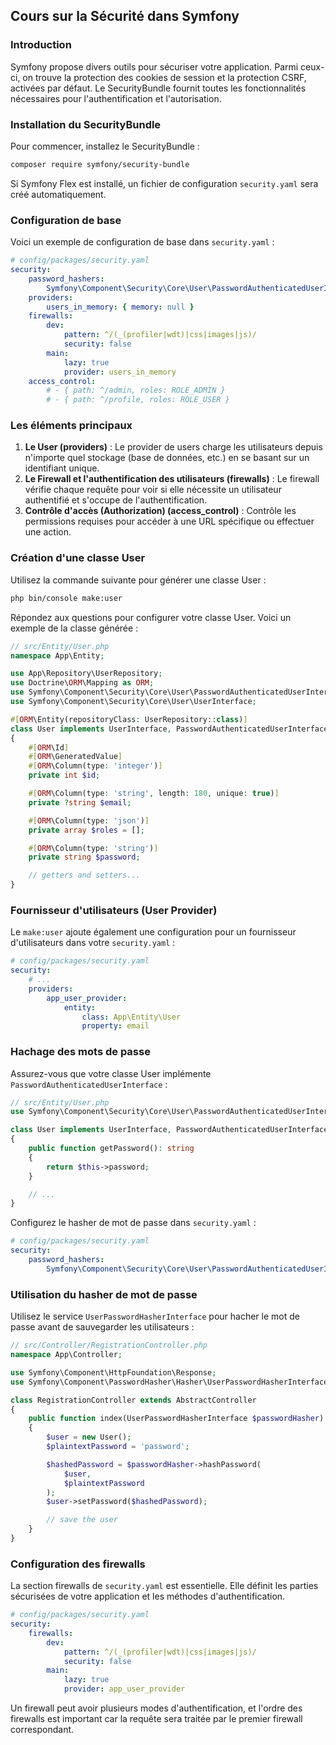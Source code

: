## Cours sur la Sécurité dans Symfony

### Introduction
Symfony propose divers outils pour sécuriser votre application. Parmi ceux-ci, on trouve la protection des cookies de session et la protection CSRF, activées par défaut. Le SecurityBundle fournit toutes les fonctionnalités nécessaires pour l'authentification et l'autorisation.

### Installation du SecurityBundle
Pour commencer, installez le SecurityBundle :
```bash
composer require symfony/security-bundle
```
Si Symfony Flex est installé, un fichier de configuration `security.yaml` sera créé automatiquement.

### Configuration de base
Voici un exemple de configuration de base dans `security.yaml` :

```yaml
# config/packages/security.yaml
security:
    password_hashers:
        Symfony\Component\Security\Core\User\PasswordAuthenticatedUserInterface: 'auto'
    providers:
        users_in_memory: { memory: null }
    firewalls:
        dev:
            pattern: ^/(_(profiler|wdt)|css|images|js)/
            security: false
        main:
            lazy: true
            provider: users_in_memory
    access_control:
        # - { path: ^/admin, roles: ROLE_ADMIN }
        # - { path: ^/profile, roles: ROLE_USER }
```

### Les éléments principaux

1. **Le User (providers)** : Le provider de users charge les utilisateurs depuis n'importe quel stockage (base de données, etc.) en se basant sur un identifiant unique.
2. **Le Firewall et l'authentification des utilisateurs (firewalls)** : Le firewall vérifie chaque requête pour voir si elle nécessite un utilisateur authentifié et s'occupe de l'authentification.
3. **Contrôle d'accès (Authorization) (access_control)** : Contrôle les permissions requises pour accéder à une URL spécifique ou effectuer une action.

### Création d'une classe User

Utilisez la commande suivante pour générer une classe User :
```bash
php bin/console make:user
```
Répondez aux questions pour configurer votre classe User. Voici un exemple de la classe générée :

```php
// src/Entity/User.php
namespace App\Entity;

use App\Repository\UserRepository;
use Doctrine\ORM\Mapping as ORM;
use Symfony\Component\Security\Core\User\PasswordAuthenticatedUserInterface;
use Symfony\Component\Security\Core\User\UserInterface;

#[ORM\Entity(repositoryClass: UserRepository::class)]
class User implements UserInterface, PasswordAuthenticatedUserInterface
{
    #[ORM\Id]
    #[ORM\GeneratedValue]
    #[ORM\Column(type: 'integer')]
    private int $id;

    #[ORM\Column(type: 'string', length: 180, unique: true)]
    private ?string $email;

    #[ORM\Column(type: 'json')]
    private array $roles = [];

    #[ORM\Column(type: 'string')]
    private string $password;

    // getters and setters...
}
```

### Fournisseur d'utilisateurs (User Provider)

Le `make:user` ajoute également une configuration pour un fournisseur d'utilisateurs dans votre `security.yaml` :

```yaml
# config/packages/security.yaml
security:
    # ...
    providers:
        app_user_provider:
            entity:
                class: App\Entity\User
                property: email
```

### Hachage des mots de passe

Assurez-vous que votre classe User implémente `PasswordAuthenticatedUserInterface` :

```php
// src/Entity/User.php
use Symfony\Component\Security\Core\User\PasswordAuthenticatedUserInterface;

class User implements UserInterface, PasswordAuthenticatedUserInterface
{
    public function getPassword(): string
    {
        return $this->password;
    }

    // ...
}
```

Configurez le hasher de mot de passe dans `security.yaml` :

```yaml
# config/packages/security.yaml
security:
    password_hashers:
        Symfony\Component\Security\Core\User\PasswordAuthenticatedUserInterface: 'auto'
```

### Utilisation du hasher de mot de passe

Utilisez le service `UserPasswordHasherInterface` pour hacher le mot de passe avant de sauvegarder les utilisateurs :

```php
// src/Controller/RegistrationController.php
namespace App\Controller;

use Symfony\Component\HttpFoundation\Response;
use Symfony\Component\PasswordHasher\Hasher\UserPasswordHasherInterface;

class RegistrationController extends AbstractController
{
    public function index(UserPasswordHasherInterface $passwordHasher): Response
    {
        $user = new User();
        $plaintextPassword = 'password';

        $hashedPassword = $passwordHasher->hashPassword(
            $user,
            $plaintextPassword
        );
        $user->setPassword($hashedPassword);

        // save the user
    }
}
```

### Configuration des firewalls

La section firewalls de `security.yaml` est essentielle. Elle définit les parties sécurisées de votre application et les méthodes d'authentification.

```yaml
# config/packages/security.yaml
security:
    firewalls:
        dev:
            pattern: ^/(_(profiler|wdt)|css|images|js)/
            security: false
        main:
            lazy: true
            provider: app_user_provider
```

Un firewall peut avoir plusieurs modes d'authentification, et l'ordre des firewalls est important car la requête sera traitée par le premier firewall correspondant.
